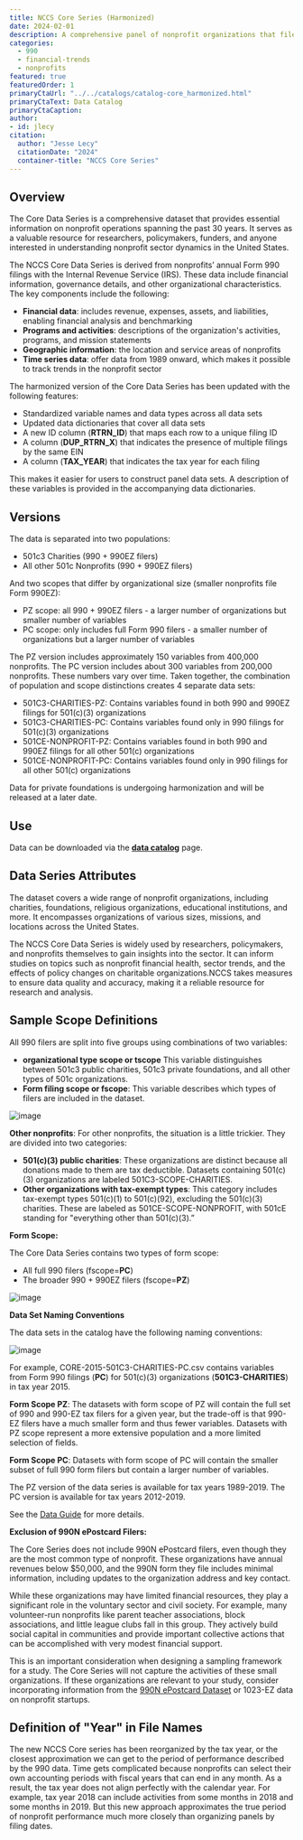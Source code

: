 ```yaml
---
title: NCCS Core Series (Harmonized)
date: 2024-02-01
description: A comprehensive panel of nonprofit organizations that file IRS form 990
categories:
  - 990
  - financial-trends
  - nonprofits
featured: true
featuredOrder: 1
primaryCtaUrl: "../../catalogs/catalog-core_harmonized.html"
primaryCtaText: Data Catalog
primaryCtaCaption:
author:
- id: jlecy
citation: 
  author: "Jesse Lecy"
  citationDate: "2024"
  container-title: "NCCS Core Series"
---
```


## Overview

The Core Data Series is a comprehensive dataset that provides essential information on nonprofit operations spanning the past 30 years. It serves as a valuable resource for researchers, policymakers, funders, and anyone interested in understanding nonprofit sector dynamics in the United States.

The NCCS Core Data Series is derived from nonprofits’ annual Form 990 filings with the Internal Revenue Service (IRS). These data include financial information, governance details, and other organizational characteristics. The key components include the following:

* **Financial data**: includes revenue, expenses, assets, and liabilities, enabling financial analysis and benchmarking  
* **Programs and activities**: descriptions of the organization's activities, programs, and mission statements  
* **Geographic information**: the location and service areas of nonprofits  
* **Time series data**: offer data from 1989 onward, which makes it possible to track trends in the nonprofit sector

The harmonized version of the Core Data Series has been updated with the following features:

* Standardized variable names and data types across all data sets
* Updated data dictionaries that cover all data sets
* A new ID column (**RTRN_ID**) that maps each row to a unique filing ID
* A column (**DUP_RTRN_X**) that indicates the presence of multiple filings by the same EIN
* A column (**TAX_YEAR**) that indicates the tax year for each filing

This makes it easier for users to construct panel data sets. A description of these 
variables is provided in the accompanying data dictionaries.

## Versions

The data is separated into two populations: 

* 501c3 Charities (990 + 990EZ filers)
* All other 501c Nonprofits (990 + 990EZ filers) 

And two scopes that differ by organizational size (smaller nonprofits file Form 990EZ):

* PZ scope: all 990 + 990EZ filers - a larger number of organizations but smaller number of variables 
* PC scope: only includes full Form 990 filers - a smaller number of organizations but a larger number of variables

The PZ version includes approximately 150 variables from 400,000 nonprofits. The PC version includes about 300 variables from 200,000 nonprofits. These numbers vary over time. Taken together, the combination
of population and scope distinctions creates 4 separate data sets:

* 501C3-CHARITIES-PZ: Contains variables found in both 990 and 990EZ filings for 501(c)(3) organizations
* 501C3-CHARITIES-PC: Contains variables found only in 990 filings for 501(c)(3) organizations
* 501CE-NONPROFIT-PZ: Contains variables found in both 990 and 990EZ filings for all other 501(c) organizations
* 501CE-NONPROFIT-PC: Contains variables found only in 990 filings for all other 501(c) organizations

Data for private foundations is undergoing harmonization and will be released at a later date. 

## Use

Data can be downloaded via the [**data catalog**](https://urbaninstitute.github.io/nccs/catalogs/catalog-core_harmonized.html) page.

## Data Series Attributes 

The dataset covers a wide range of nonprofit organizations, including charities, foundations, religious organizations, educational institutions, and more. It encompasses organizations of various sizes, missions, and locations across the United States.

The NCCS Core Data Series is widely used by researchers, policymakers, and nonprofits themselves to gain insights into the sector. It can inform studies on topics such as nonprofit financial health, sector trends, and the effects of policy changes on charitable organizations.NCCS takes measures to ensure data quality and accuracy, making it a reliable resource for research and analysis.

## Sample Scope Definitions

All 990 filers are split into five groups using combinations of two variables:

* **organizational type scope or tscope** This variable distinguishes between 501c3 public charities, 501c3 private foundations, and all other types of 501c organizations. 
* **Form filing scope or fscope**: This variable describes which types of filers are included in the dataset. 

![image](https://github.com/lecy/nccs/assets/1209099/8a2d94ca-346a-4679-b30e-f3328a7d0df9)

**Other nonprofits**: For other nonprofits, the situation is a little trickier. They are divided into two categories: 

*	**501(c)(3) public charities**: These organizations are distinct because all donations made to them are tax deductible. Datasets containing 501(c)(3) organizations are labeled 501C3-SCOPE-CHARITIES. 
*	**Other organizations with tax-exempt types**: This category includes tax-exempt types 501(c)(1) to 501(c)(92), excluding the 501(c)(3) charities. These are labeled as 501CE-SCOPE-NONPROFIT, with 501cE standing for "everything other than 501(c)(3).”  

**Form Scope:**

The Core Data Series contains two types of form scope: 

* All full 990 filers (fscope=**PC**)  
* The broader 990 + 990EZ filers (fscope=**PZ**)

![image](https://github.com/lecy/nccs/assets/1209099/cf809446-da58-4867-9870-b0035a942847)
 
**Data Set Naming Conventions**

The data sets in the catalog have the following naming conventions:

![image](http://127.0.0.1:4000/nccs/public/img/nccs-core-harmonized-naming-conventions.jpg)

For example, CORE-2015-501C3-CHARITIES-PC.csv contains variables from Form 990 filings (**PC**) for 501(c)(3) organizations (**501C3-CHARITIES**) in tax year 2015.

**Form Scope PZ**: The datasets with form scope of PZ will contain the full set of 990 and 990-EZ tax filers for a given year, but the trade-off is that 990-EZ filers have a much smaller form and thus fewer variables. Datasets with PZ scope represent a more extensive population and a more limited selection of fields. 

**Form Scope PC**: Datasets with form scope of PC will contain the smaller subset of full 990 form filers but contain a larger number of variables. 

The PZ version of the data series is available for tax years 1989-2019. The PC version is available for tax years 2012-2019.

See the [Data Guide](https://nccs-data.urban.org/NCCS-data-guide.pdf) for more details. 

**Exclusion of 990N ePostcard Filers:**

The Core Series does not include 990N ePostcard filers, even though they are the most common type of nonprofit. These organizations have annual revenues below $50,000, and the 990N form they file includes minimal information, including updates to the organization address and key contact.

While these organizations may have limited financial resources, they play a significant role in the voluntary sector and civil society. For example, many volunteer-run nonprofits like parent teacher associations, block associations, and little league clubs fall in this group. They actively build social capital in communities and provide important collective actions that can be accomplished with very modest financial support. 

This is an important consideration when designing a sampling framework for a study. The Core Series will not capture the activities of these small organizations. If these organizations are relevant to your study, consider incorporating information from the [990N ePostcard Dataset](https://urbaninstitute.github.io/nccs/datasets/postcard/) or 1023-EZ data on nonprofit startups.

## Definition of "Year" in File Names

The new NCCS Core series has been reorganized by the tax year, or the closest approximation we can get to the period of performance described by the 990 data. Time gets complicated because nonprofits can select their own accounting periods with fiscal years that can end in any month. As a result, the tax year does not align perfectly with the calendar year. For example, tax year 2018 can include activities from some months in 2018 and some months in 2019. But this new approach approximates the true period of nonprofit performance much more closely than organizing panels by filing dates.

<br>
<br>
<br>
<br>










